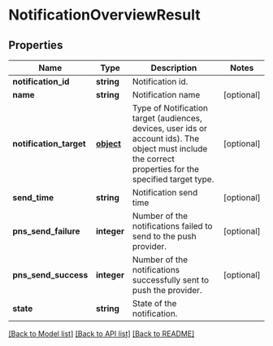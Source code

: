 # NotificationOverviewResult

## Properties
Name | Type | Description | Notes
------------ | ------------- | ------------- | -------------
**notification_id** | **string** | Notification id. | 
**name** | **string** | Notification name | [optional] 
**notification_target** | [**object**](.md) | Type of Notification target (audiences, devices, user ids or account ids). The object must include the correct properties for the specified target type. | [optional] 
**send_time** | **string** | Notification send time | [optional] 
**pns_send_failure** | **integer** | Number of the notifications failed to send to the push provider. | [optional] 
**pns_send_success** | **integer** | Number of the notifications successfully sent to push the provider. | [optional] 
**state** | **string** | State of the notification. | 

[[Back to Model list]](../README.md#documentation-for-models) [[Back to API list]](../README.md#documentation-for-api-endpoints) [[Back to README]](../README.md)

